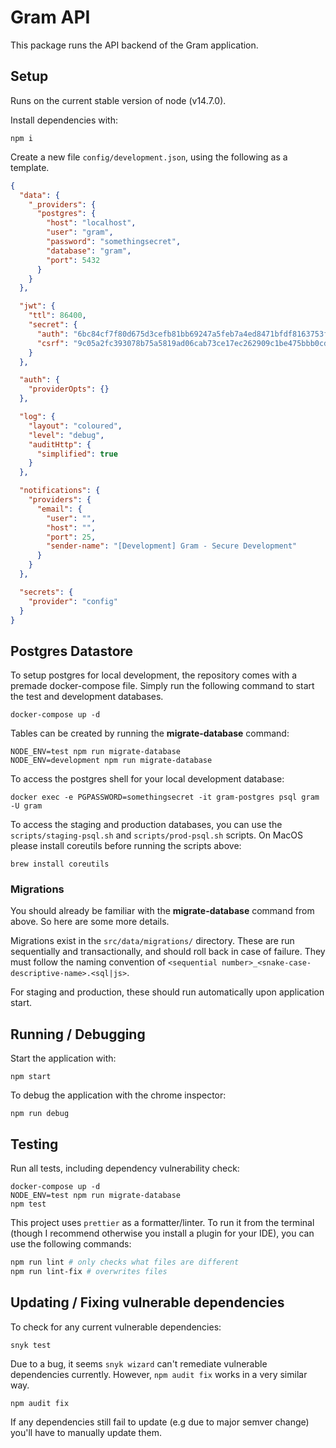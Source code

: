 # Gram API

This package runs the API backend of the Gram application.

## Setup

Runs on the current stable version of node (v14.7.0).

Install dependencies with:

```
npm i
```

Create a new file `config/development.json`, using the following as a template.

```json
{
  "data": {
    "_providers": {
      "postgres": {
        "host": "localhost",
        "user": "gram",
        "password": "somethingsecret",
        "database": "gram",
        "port": 5432
      }
    }
  },

  "jwt": {
    "ttl": 86400,
    "secret": {
      "auth": "6bc84cf7f80d675d3cefb81bb69247a5feb7a4ed8471bfdf8163753fac5197ea8d088bc88ad98b938375213576e7b06859b036e27cffccf700773e4ec66d243f",
      "csrf": "9c05a2fc393078b75a5819ad06cab73ce17ec262909c1be475bbb0cdcfac9b42"
    }
  },

  "auth": {
    "providerOpts": {}
  },

  "log": {
    "layout": "coloured",
    "level": "debug",
    "auditHttp": {
      "simplified": true
    }
  },

  "notifications": {
    "providers": {
      "email": {
        "user": "",
        "host": "",
        "port": 25,
        "sender-name": "[Development] Gram - Secure Development"
      }
    }
  },

  "secrets": {
    "provider": "config"
  }
}
```

## Postgres Datastore

To setup postgres for local development, the repository comes with a premade docker-compose file.
Simply run the following command to start the test and development databases.

```
docker-compose up -d
```

Tables can be created by running the **migrate-database** command:

```
NODE_ENV=test npm run migrate-database
NODE_ENV=development npm run migrate-database
```

To access the postgres shell for your local development database:

```
docker exec -e PGPASSWORD=somethingsecret -it gram-postgres psql gram -U gram
```

To access the staging and production databases, you can use the `scripts/staging-psql.sh` and `scripts/prod-psql.sh` scripts. On MacOS please install coreutils before running the scripts above:

```
brew install coreutils
```

### Migrations

You should already be familiar with the **migrate-database** command from above. So here are some more details.

Migrations exist in the `src/data/migrations/` directory. These are run sequentially and transactionally, and should
roll back in case of failure. They must follow the naming convention of `<sequential number>_<snake-case-descriptive-name>.<sql|js>`.

For staging and production, these should run automatically upon application start.

## Running / Debugging

Start the application with:

```
npm start
```

To debug the application with the chrome inspector:

```
npm run debug
```

## Testing

Run all tests, including dependency vulnerability check:

```
docker-compose up -d
NODE_ENV=test npm run migrate-database
npm test
```

This project uses `prettier` as a formatter/linter. To run it from the terminal
(though I recommend otherwise you install a plugin for your IDE), you can use
the following commands:

```sh
npm run lint # only checks what files are different
npm run lint-fix # overwrites files
```

## Updating / Fixing vulnerable dependencies

To check for any current vulnerable dependencies:

```
snyk test
```

Due to a bug, it seems `snyk wizard` can't remediate vulnerable dependencies currently.
However, `npm audit fix` works in a very similar way.

```
npm audit fix
```

If any dependencies still fail to update (e.g due to major semver change) you'll have to
manually update them.
